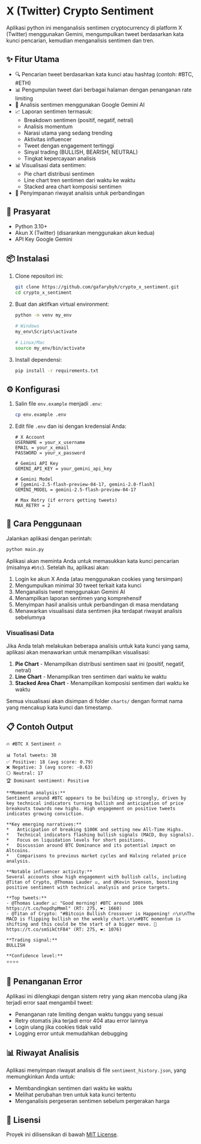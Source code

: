 # X (Twitter) Crypto Sentiment

Aplikasi python ini menganalisis sentimen cryptocurrency di platform X (Twitter) menggunakan Gemini, mengumpulkan tweet berdasarkan kata kunci pencarian, kemudian menganalisis sentimen dan tren.

## ✨ Fitur Utama

-   🔍 Pencarian tweet berdasarkan kata kunci atau hashtag (contoh: #BTC, #ETH)
-   📊 Pengumpulan tweet dari berbagai halaman dengan penanganan rate limiting
-   🤖 Analisis sentimen menggunakan Google Gemini AI
-   📈 Laporan sentimen termasuk:
    -   Breakdown sentimen (positif, negatif, netral)
    -   Analisis momentum
    -   Narasi utama yang sedang trending
    -   Aktivitas influencer
    -   Tweet dengan engagement tertinggi
    -   Sinyal trading (BULLISH, BEARISH, NEUTRAL)
    -   Tingkat kepercayaan analisis
-   📊 Visualisasi data sentimen:
    -   Pie chart distribusi sentimen
    -   Line chart tren sentimen dari waktu ke waktu
    -   Stacked area chart komposisi sentimen
-   📜 Penyimpanan riwayat analisis untuk perbandingan

## 🔧 Prasyarat

-   Python 3.10+
-   Akun X (Twitter) (disarankan menggunakan akun kedua)
-   API Key Google Gemini

## 📦 Instalasi

1. Clone repositori ini:

    ```bash
    git clone https://github.com/gafarybyh/crypto_x_sentiment.git
    cd crypto_x_sentiment
    ```

2. Buat dan aktifkan virtual environment:

    ```bash
    python -m venv my_env

    # Windows
    my_env\Scripts\activate

    # Linux/Mac
    source my_env/bin/activate
    ```

3. Install dependensi:
    ```bash
    pip install -r requirements.txt
    ```

## ⚙️ Konfigurasi

1. Salin file `env.example` menjadi `.env`:

    ```bash
    cp env.example .env
    ```

2. Edit file `.env` dan isi dengan kredensial Anda:

    ```
    # X Account
    USERNAME = your_x_username
    EMAIL = your_x_email
    PASSWORD = your_x_password

    # Gemini API Key
    GEMINI_API_KEY = your_gemini_api_key

    # Gemini Model
    # [gemini-2.5-flash-preview-04-17, gemini-2.0-flash]
    GEMINI_MODEL = gemini-2.5-flash-preview-04-17

    # Max Retry (if errors getting tweets)
    MAX_RETRY = 2
    ```

## 🚀 Cara Penggunaan

Jalankan aplikasi dengan perintah:

```bash
python main.py
```

Aplikasi akan meminta Anda untuk memasukkan kata kunci pencarian (misalnya `#btc`). Setelah itu, aplikasi akan:

1. Login ke akun X Anda (atau menggunakan cookies yang tersimpan)
2. Mengumpulkan minimal 30 tweet terkait kata kunci
3. Menganalisis tweet menggunakan Gemini AI
4. Menampilkan laporan sentimen yang komprehensif
5. Menyimpan hasil analisis untuk perbandingan di masa mendatang
6. Menawarkan visualisasi data sentimen jika terdapat riwayat analisis sebelumnya

### Visualisasi Data

Jika Anda telah melakukan beberapa analisis untuk kata kunci yang sama, aplikasi akan menawarkan untuk menampilkan visualisasi:

1. **Pie Chart** - Menampilkan distribusi sentimen saat ini (positif, negatif, netral)
2. **Line Chart** - Menampilkan tren sentimen dari waktu ke waktu
3. **Stacked Area Chart** - Menampilkan komposisi sentimen dari waktu ke waktu

Semua visualisasi akan disimpan di folder `charts/` dengan format nama yang mencakup kata kunci dan timestamp.

## 📋 Contoh Output

```
🔥 #BTC X Sentiment 🔥

📊 Total tweets: 38
✅ Positive: 18 (avg score: 0.79)
❌ Negative: 3 (avg score: -0.63)
⚪ Neutral: 17
🏆 Dominant sentiment: Positive

**Momentum analysis:**
Sentiment around #BTC appears to be building up strongly, driven by key technical indicators turning bullish and anticipation of price breakouts towards new highs. High engagement on positive tweets indicates growing conviction.

**Key emerging narratives:**
*   Anticipation of breaking $100K and setting new All-Time Highs.
*   Technical indicators flashing bullish signals (MACD, Buy signals).
*   Focus on liquidation levels for short positions.
*   Discussion around BTC Dominance and its potential impact on Altcoins.
*   Comparisons to previous market cycles and Halving related price analysis.

**Notable influencer activity:**
Several accounts show high engagement with bullish calls, including @Titan of Crypto, @Thomas Lauder ⚖️, and @Kevin Svenson, boosting positive sentiment with technical analysis and price targets.

**Top tweets:**
- @Thomas Lauder ⚖️: "Good morning! #BTC around 100k https://t.co/hopdhpMmml" (RT: 275, ❤️: 1660)
- @Titan of Crypto: "#Bitcoin Bullish Crossover is Happening! 🔥\n\nThe MACD is flipping bullish on the weekly chart.\n\n#BTC momentum is shifting and this could be the start of a bigger move. 🚀 https://t.co/smSikCtF84" (RT: 275, ❤️: 1076)

**Trading signal:**
BULLISH

**Confidence level:**
⭐⭐⭐⭐
```

## 🔄 Penanganan Error

Aplikasi ini dilengkapi dengan sistem retry yang akan mencoba ulang jika terjadi error saat mengambil tweet:

-   Penanganan rate limiting dengan waktu tunggu yang sesuai
-   Retry otomatis jika terjadi error 404 atau error lainnya
-   Login ulang jika cookies tidak valid
-   Logging error untuk memudahkan debugging

## 📊 Riwayat Analisis

Aplikasi menyimpan riwayat analisis di file `sentiment_history.json`, yang memungkinkan Anda untuk:

-   Membandingkan sentimen dari waktu ke waktu
-   Melihat perubahan tren untuk kata kunci tertentu
-   Menganalisis pergeseran sentimen sebelum pergerakan harga

## 📄 Lisensi

Proyek ini dilisensikan di bawah [MIT License](LICENSE).
